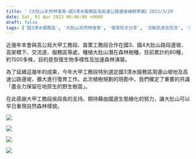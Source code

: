 ```yaml
---
title: '《大肚山天然林復育—國3清水服務區及高速公路邊坡植樹準備》2023/3/29'
date: Sat, 01 Apr 2023 00:06:00 +0000
draft: false
tags: ['國3清水服務區', '大肚山天然林復育', '復育短文分享', '活動訊息及短文', '高速公路邊坡植樹']
---
```


近幾年本會與高公局大甲工務段、苗栗工務段合作在國3、國4大肚山路段邊坡、高架橋下、交流道、服務區等處，種植大肚山潛在森林樹種，目前累計約80種，約1500多株，目的是恢復生物多樣性及加速森林演替。

為了延續這幾年的成果，今年大甲工務段特別選定國3清水服務區周邊山坡地及高速公路邊坡，擴大進行復育工作。此次植樹規劃的現勘中，我們確定了重要的共識「盡全力保留在地原生的野生樹苗」。

在此感謝大甲工務段吳段長的支持。期待藉由國道生態綠化的努力，讓大肚山可以早日重現自然森林樣貌。

![](https://www.reforestation.tw/wp-content/uploads/2023/07/20230329-大肚山天然林復育—國3清水服務區及高速公路邊坡植樹準備-1024x768.jpg)

![](https://www.reforestation.tw/wp-content/uploads/2023/07/20230329-大肚山天然林復育—國3清水服務區及高速公路邊坡植樹準備2-1024x768.jpg)

![](https://www.reforestation.tw/wp-content/uploads/2023/07/20230329-大肚山天然林復育—國3清水服務區及高速公路邊坡植樹準備3-1024x768.jpg)

![](https://www.reforestation.tw/wp-content/uploads/2023/07/20230329-大肚山天然林復育—國3清水服務區及高速公路邊坡植樹準備4-1024x768.jpg)